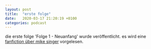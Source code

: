 ```yaml
---
layout: post
title:  "erste folge"
date:   2020-03-17 21:20:19 +0100
categories: podcast
---
```


die erste folge 'Folge 1 - Neuanfang' wurde veröffentlicht.
es wird eine [fanfiction über mike singer](www.wattpad.com/405947904-neuanfa…nger-fanfiction-9) vorgelesen.
